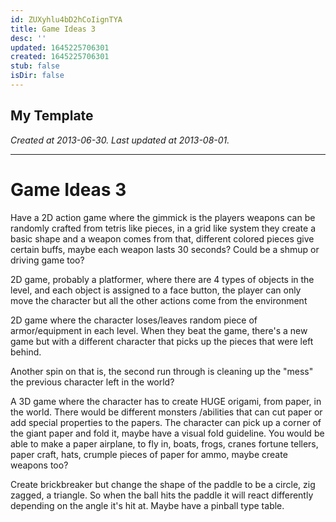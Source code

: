 ```yaml
---
id: ZUXyhlu4bD2hCoIignTYA
title: Game Ideas 3
desc: ''
updated: 1645225706301
created: 1645225706301
stub: false
isDir: false
---
```

My Template
---

_Created at 2013-06-30._
_Last updated at 2013-08-01._




---

# Game Ideas 3


Have a 2D action game where the gimmick is the players weapons can be randomly crafted from tetris like pieces, in a grid like system they create a basic shape and a weapon comes from that, different colored pieces give certain buffs, maybe each weapon lasts 30 seconds? Could be a shmup or driving game too?

2D game, probably a platformer, where there are 4 types of objects in the level, and each object is assigned to a face button, the player can only move the character but all the other actions come from the environment

2D game where the character loses/leaves random piece of armor/equipment in each level. When they beat the game, there's a new game but with a different character that picks up the pieces that were left behind. 

Another spin on that is, the second run through is cleaning up the "mess" the previous character left in the world?

A 3D game where the character has to create HUGE origami, from paper, in the world. There would be different monsters /abilities that can cut paper or add special properties to the papers. The character can pick up a corner of the giant paper and fold it, maybe have a visual fold guideline. You would be able to make a paper airplane, to fly in, boats, frogs, cranes fortune tellers, paper craft, hats, crumple pieces of paper for ammo, maybe create weapons too?

Create brickbreaker but change the shape of the paddle to be a circle, zig zagged, a triangle. So when the ball hits the paddle it will react differently depending on the angle it's hit at. Maybe have a pinball type table.

